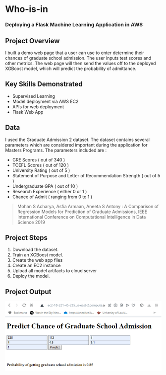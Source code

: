 # Who-is-in
### Deploying a Flask Machine Learning Application in AWS

## Project Overview
I built a demo web page that a user can use to enter determine their chances of graduate school admission. The user inputs test scores and other metrics. The web page will then send the values off to the deployed XGBoost model, which will predict the probability of admittance. 

## Key Skills Demonstrated
* Supervised Learning
* Model deployment via AWS EC2
* APIs for web deployment
* Flask Web App

## Data
I used the Graduate Admission 2 dataset. The dataset contains several parameters which are considered important during the application for Masters Programs.
The parameters included are :

* GRE Scores ( out of 340 )
* TOEFL Scores ( out of 120 )
* University Rating ( out of 5 )
* Statement of Purpose and Letter of Recommendation Strength ( out of 5 )
* Undergraduate GPA ( out of 10 )
* Research Experience ( either 0 or 1 )
* Chance of Admit ( ranging from 0 to 1 )

> Mohan S Acharya, Asfia Armaan, Aneeta S Antony : A Comparison of Regression Models for Prediction of Graduate Admissions, IEEE International Conference on Computational Intelligence in Data Science 2019


## Project Steps

1. Download the dataset.
2. Train an XGBoost model.
3. Create the web app files
4. Create an EC2 instance
5. Upload all model artifacts to cloud server
6. Deploy the model.

## Project Output
<img src="output.png">

